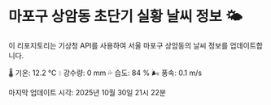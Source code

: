 
# 마포구 상암동 초단기 실황 날씨 정보 🌤️

이 리포지토리는 기상청 API를 사용하여 서울 마포구 상암동의 날씨 정보를 업데이트합니다. 

🌡️ 기온: 12.2 ℃
💧 강수량: 0 mm
💦 습도: 84 %
🌬️ 풍속: 0.1 m/s

마지막 업데이트 시각: 2025년 10월 30일 21시 22분    
